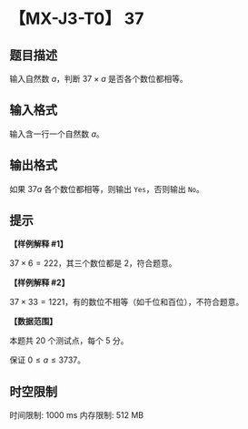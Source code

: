 # 【MX-J3-T0】 37

## 题目描述

输入自然数 $a$，判断 $37\times a$ 是否各个数位都相等。

## 输入格式

输入含一行一个自然数 $a$。

## 输出格式

如果 $37a$ 各个数位都相等，则输出 `Yes`，否则输出 `No`。

## 提示

**【样例解释 #1】**

$37\times 6 = 222$，其三个数位都是 $2$，符合题意。

**【样例解释 #2】**

$37\times 33 = 1221$，有的数位不相等（如千位和百位），不符合题意。

**【数据范围】**

本题共 $20$ 个测试点，每个 $5$ 分。

保证 $0\le a \le 3737$。

## 时空限制

时间限制: 1000 ms
内存限制: 512 MB
